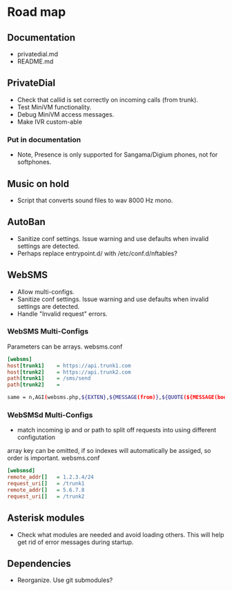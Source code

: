 # Road map

## Documentation

- privatedial.md
- README.md

## PrivateDial

- Check that callid is set correctly on incoming calls (from trunk).
- Test MiniVM functionality.
- Debug MiniVM access messages.
- Make IVR custom-able

### Put in documentation

- Note, Presence is only supported for Sangama/Digium phones, not for softphones.

## Music on hold

- Script that converts sound files to wav 8000 Hz mono.

## AutoBan

- Sanitize conf settings. Issue warning and use defaults when invalid settings are detected.
- Perhaps replace entrypoint.d/ with /etc/conf.d/nftables?

## WebSMS

- Allow multi-configs.
- Sanitize conf settings. Issue warning and use defaults when invalid settings are detected.
- Handle "Invalid request" errors.

### WebSMS Multi-Configs

Parameters can be arrays.
websms.conf
```ini
[websms]
host[trunk1]    = https://api.trunk1.com
host[trunk2]    = https://api.trunk2.com
path[trunk1]    = /sms/send
path[trunk2]    = 
```
```bash
same = n,AGI(websms.php,${EXTEN},${MESSAGE(from)},${QUOTE(${MESSAGE(body)})},${ENDPOINT_TRUNK})
```

### WebSMSd Multi-Configs

- match incoming ip and or path to split off requests into using different configutation

array key can be omitted, if so indexes will automatically be assiged, so order is important.
websms.conf
```ini
[websmsd]
remote_addr[]   = 1.2.3.4/24
request_uri[]   = /trunk1
remote_addr[]   = 5.6.7.8
request_uri[]   = /trunk2
```

## Asterisk modules

- Check what modules are needed and avoid loading others. This will help get rid of error messages during startup.

## Dependencies

- Reorganize. Use git submodules?
